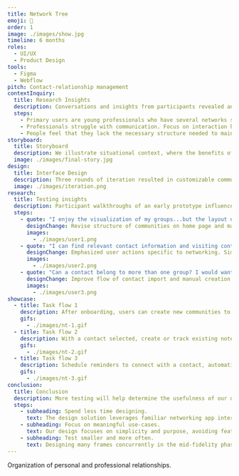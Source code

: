 ```yaml
---
title: Network Tree
emoji: 👥
order: 1
image: ./images/show.jpg
timeline: 6 months
roles: 
  - UI/UX
  - Product Design
tools:
  - Figma
  - Webflow
pitch: Contact-relationship management
contextInquiry:
  title: Research Insights
  description: Conversations and insights from participants revealed an opportunity to reimagine the clarity and organization of personal-professional network management.
  steps:
    - Primary users are young professionals who have several networks spread across different applications.
    - Professionals struggle with communication. Focus on interaction history may help address this.
    - People feel that they lack the necessary structure needed to maintain relationships.
storyboard:
  title: Storyboard
  description: We illustrate situational context, where the benefits of clear contact organization become apparent.
  image: ./images/final-story.jpg
design:
  title: Interface Design
  description: Three rounds of iteration resulted in customizable communities that emphasize visual indicators and ease of access.
  image: ./images/iteration.png
research:
  title: Testing insights
  description: Participant walkthroughs of an early prototype influenced changes to key frames and interaction flows.
  steps:
    - quote: "I enjoy the visualization of my groups...but the layout does not feel as organized. Too many contacts may become overwhelming"
      designChange: Revise structure of communities on home page and make affordances clearer to execute.
      images:
        - ./images/user1.png
    - quote: "I can find relevant contact information and visiting contact pages seems useful. Scheduling reminders feels burdensome"
      designChange: Emphasized user actions specific to networking. Simplified drafting and scheduling experience.
      images:
        - ./images/user2.png
    - quote: "Can a contact belong to more than one group? I would want a flexible way to import specific contacts or add entirely new ones"
      designChange: Improve flow of contact import and manual creation. Make function of grouping more apparent in design.
      images:
        - ./images/user3.png
showcase:
  - title: Task flow 1
    description: After onboarding, users can create new communities to organize new or existing contacts
    gifs:
      - ./images/nt-1.gif
  - title: Task flow 2
    description: With a contact selected, create or track existing notes on person or interaction.
    gifs:
      - ./images/nt-2.gif
  - title: Task flow 3
    description: Schedule reminders to connect with a contact, automatically integrated to your calendar.
    gifs:
      - ./images/nt-3.gif
conclusion:
  title: Conclusion
  description: More testing will help determine the usefulness of our design solution
  steps:
    - subheading: Spend less time designing.
      text: The design solution leverages familiar networking app interfaces, integrating user research to create a tailored contact-relationship management system.
    - subheading: Focus on meaningful use-cases.
      text: Our design focuses on simplicity and purpose, avoiding feature overload to prevent delays and ensure a more useful solution, centered on real user interactions and scenarios.
    - subheading: Test smaller and more often.
      text: Designing many frames concurrently in the mid-fidelity phase led to information overload. Testing smaller and more frequently ensures features are useful and enhance the experience.
---
```


Organization of personal and professional relationships.

